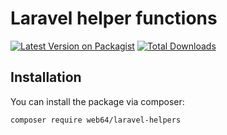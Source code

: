 # Laravel helper functions

[![Latest Version on Packagist](https://img.shields.io/packagist/v/web64/laravel-helpers.svg?style=flat-square)](https://packagist.org/packages/web64/laravel-helpers)
[![Total Downloads](https://img.shields.io/packagist/dt/web64/laravel-helpers.svg?style=flat-square)](https://packagist.org/packages/web64/laravel-helpers)



## Installation

You can install the package via composer:

```bash
composer require web64/laravel-helpers
```

